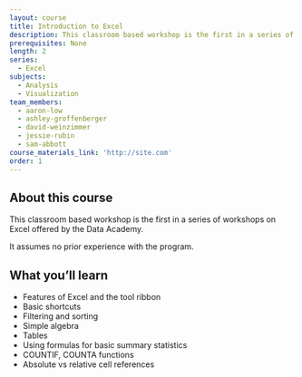 ```yaml
---
layout: course
title: Introduction to Excel
description: This classroom based workshop is the first in a series of workshops on Excel offered by the Data Academy.
prerequisites: None
length: 2
series:
  - Excel
subjects:
  - Analysis
  - Visualization
team_members:
  - aaron-low
  - ashley-groffenberger
  - david-weinzimmer
  - jessie-rubin
  - sam-abbott
course_materials_link: 'http://site.com'
order: 1
---
```



## About this course

This classroom based workshop is the first in a series of workshops on Excel offered by the Data Academy. &nbsp;&nbsp;

It assumes no prior experience with the program.&nbsp;

## What you’ll learn

* Features of Excel and the tool ribbon
* Basic shortcuts&nbsp;
* Filtering and sorting
* Simple algebra
* Tables
* Using formulas for basic summary statistics
* COUNTIF, COUNTA functions
* Absolute vs relative cell references
  &nbsp;